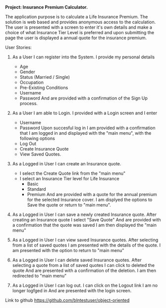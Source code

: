**Project: Insurance Premium Calculator.**

The application purpose is to calculate a Life Insurance Premium.
The solution is web based and provides anonymous access to the calculation.
The user is presented with a screen to enter it's own details and 
make a choice of what Insurance Tier Level is preferred and upon submitting the page
the user is displayed a annual quote for the insurance premium.



User Stories:
1) As a User I can register into the System. I provide my personal details
	- Age
	- Gender
	- Status (Married / Single)
	- Occupation
	- Pre-Existing Conditions
	- Username
	- Password
	And are provided with a confirmation of the Sign Up process.

2) As a User I am able to Login. 
	I provided with a Login screen and I enter
	- Username
	- Password
	Upon succesful log in I am provided with a confirmation that I am logged in and displayed with the "main menu", with the following options
	- Log Out
	- Create Insurance Quote
	- View Saved Quotes.

3) As a Logged in User I can create an Insurance quote. 
	- I select the Create Quote link from the "main menu"
	- I select an Insurance Tier level for Life Insurance
	  - Basic
	  - Standard
      - Premium
	And are provided with a quote for the annual premium for the selected Insurance cover.
	I am displyed the options to Save the quote or return to "main menu".

4) As a Logged in User I can save a newly created Insurance quote. 
	After creating an Insurance quote I select "Save Quote"
	And are provided with a confirmation that the quote was saved
	I am then displayed the "main menu"


5) As a Logged in User I can view saved Insurance quotes. 
	After selecting from a list of saved quotes
	I am presented with the details of the quote.
	I am presented with the option to return to "main menu"

6) As a Logged in User I can delete saved Insurance quotes. 
	After selecting a quote from a list of saved quotes
	I can click to deleted the quote
	And are presented with a confirmation of the deletion.
	I am then redirected to "main menu"

7) As a Logged in User I can log out. 
	I can click on the Logout link
	I am no longer logfged in 
	And are presented with the login screen.

   



Link to github https://github.com/blntestuser/object-oriented